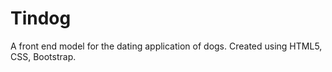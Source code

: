 # Tindog
A front end model for the dating application of dogs. Created using HTML5, CSS, Bootstrap.
